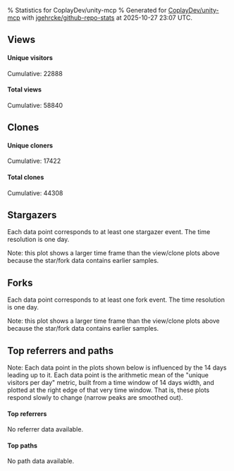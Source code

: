 % Statistics for CoplayDev/unity-mcp
% Generated for [CoplayDev/unity-mcp](https://github.com/CoplayDev/unity-mcp) with [jgehrcke/github-repo-stats](https://github.com/jgehrcke/github-repo-stats) at 2025-10-27 23:07 UTC.


## Views

#### Unique visitors
<div id="chart_views_unique" class="full-width-chart"></div>

Cumulative: 22888

#### Total views
<div id="chart_views_total" class="full-width-chart"></div>

Cumulative: 58840

<div class="pagebreak-for-print"> </div>

## Clones

#### Unique cloners
<div id="chart_clones_unique" class="full-width-chart"></div>

Cumulative: 17422

#### Total clones
<div id="chart_clones_total" class="full-width-chart"></div>

Cumulative: 44308



<div class="pagebreak-for-print"> </div>



## Stargazers

Each data point corresponds to at least one stargazer event.
The time resolution is one day.

<div id="chart_stargazers" class="full-width-chart"></div>


Note: this plot shows a larger time frame than the view/clone plots above because the star/fork data contains earlier samples.



## Forks

Each data point corresponds to at least one fork event.
The time resolution is one day.

<div id="chart_forks" class="full-width-chart"></div>


Note: this plot shows a larger time frame than the view/clone plots above because the star/fork data contains earlier samples.



<div class="pagebreak-for-print"> </div>



## Top referrers and paths


Note: Each data point in the plots shown below is influenced by the 14 days
leading up to it. Each data point is the arithmetic mean of the "unique
visitors per day" metric, built from a time window of 14 days width, and
plotted at the right edge of that very time window. That is, these plots
respond slowly to change (narrow peaks are smoothed out).



#### Top referrers

No referrer data available.



#### Top paths

No path data available.

<script type="text/javascript">
    vegaEmbed('#chart_views_unique', {"$schema": "https://vega.github.io/schema/vega-lite/v4.17.0.json", "config": {"arc": {"fill": "#1b1e23"}, "area": {"fill": "#1b1e23"}, "axisBottom": {"domainColor": "#a9b4c4", "gridColor": "#a9b4c4", "labelColor": "#1b1e23", "labelFont": "relative-mono-11-pitch-pro, Menlo, monospace", "tickColor": "#a9b4c4", "titleColor": "#1b1e23", "titleFont": "relative-mono-11-pitch-pro, Menlo, monospace"}, "axisLeft": {"domainColor": "#a9b4c4", "gridColor": "#a9b4c4", "labelColor": "#1b1e23", "labelFont": "relative-mono-11-pitch-pro, Menlo, monospace", "tickColor": "#a9b4c4", "titleColor": "#1b1e23", "titleFont": "relative-mono-11-pitch-pro, Menlo, monospace"}, "axisX": {"grid": false}, "axisY": {"grid": false, "labelBound": true}, "background": "#FFFFFF", "group": {"fill": "#FFFFFF"}, "header": {"fontWeight": 400, "labelFont": "relative-mono-11-pitch-pro, Menlo, monospace", "titleFont": "relative-mono-11-pitch-pro, Menlo, monospace"}, "legend": {"labelFont": "relative-mono-11-pitch-pro, Menlo, monospace", "symbolSize": 200, "symbolType": "circle", "titleFont": "relative-mono-11-pitch-pro, Menlo, monospace"}, "line": {"color": "#1b1e23", "stroke": "#1b1e23"}, "path": {"stroke": "#1b1e23"}, "point": {"color": "#1b1e23", "cursor": "pointer", "filled": true, "size": 20}, "range": {"category": ["#85a2f7", "#ea9755", "#7eb36a", "#f07071", "#bc85d9", "#e587b6", "#a9b4c4", "#d4c05e", "#64b9c4"]}, "style": {"bar": {"fill": "#1b1e23"}, "text": {"font": "relative-mono-11-pitch-pro, Menlo, monospace", "fontWeight": 400}}, "symbol": {"shape": "circle"}, "title": {"anchor": "start", "font": "relative-mono-11-pitch-pro, Menlo, monospace", "fontWeight": 400}, "trail": {"color": "#1b1e23", "stroke": "#1b1e23"}, "view": {"stroke": null}}, "data": {"name": "data-922e2ef0b8a21134e869db71e27c569a"}, "datasets": {"data-922e2ef0b8a21134e869db71e27c569a": [{"time": "2025-08-31T00:00:00+00:00", "views_total": 111, "views_unique": 51}, {"time": "2025-09-01T00:00:00+00:00", "views_total": 978, "views_unique": 398}, {"time": "2025-09-02T00:00:00+00:00", "views_total": 995, "views_unique": 398}, {"time": "2025-09-03T00:00:00+00:00", "views_total": 1326, "views_unique": 395}, {"time": "2025-09-04T00:00:00+00:00", "views_total": 1059, "views_unique": 377}, {"time": "2025-09-05T00:00:00+00:00", "views_total": 970, "views_unique": 388}, {"time": "2025-09-06T00:00:00+00:00", "views_total": 726, "views_unique": 280}, {"time": "2025-09-07T00:00:00+00:00", "views_total": 748, "views_unique": 268}, {"time": "2025-09-08T00:00:00+00:00", "views_total": 1099, "views_unique": 388}, {"time": "2025-09-09T00:00:00+00:00", "views_total": 1092, "views_unique": 367}, {"time": "2025-09-10T00:00:00+00:00", "views_total": 1028, "views_unique": 377}, {"time": "2025-09-11T00:00:00+00:00", "views_total": 961, "views_unique": 358}, {"time": "2025-09-12T00:00:00+00:00", "views_total": 888, "views_unique": 415}, {"time": "2025-09-13T00:00:00+00:00", "views_total": 679, "views_unique": 267}, {"time": "2025-09-14T00:00:00+00:00", "views_total": 693, "views_unique": 279}, {"time": "2025-09-15T00:00:00+00:00", "views_total": 904, "views_unique": 401}, {"time": "2025-09-16T00:00:00+00:00", "views_total": 1026, "views_unique": 410}, {"time": "2025-09-17T00:00:00+00:00", "views_total": 875, "views_unique": 351}, {"time": "2025-09-18T00:00:00+00:00", "views_total": 845, "views_unique": 386}, {"time": "2025-09-19T00:00:00+00:00", "views_total": 817, "views_unique": 374}, {"time": "2025-09-20T00:00:00+00:00", "views_total": 606, "views_unique": 255}, {"time": "2025-09-21T00:00:00+00:00", "views_total": 620, "views_unique": 238}, {"time": "2025-09-22T00:00:00+00:00", "views_total": 1118, "views_unique": 408}, {"time": "2025-09-23T00:00:00+00:00", "views_total": 1161, "views_unique": 460}, {"time": "2025-09-24T00:00:00+00:00", "views_total": 979, "views_unique": 392}, {"time": "2025-09-25T00:00:00+00:00", "views_total": 1099, "views_unique": 398}, {"time": "2025-09-26T00:00:00+00:00", "views_total": 1168, "views_unique": 400}, {"time": "2025-09-27T00:00:00+00:00", "views_total": 859, "views_unique": 318}, {"time": "2025-09-28T00:00:00+00:00", "views_total": 1090, "views_unique": 391}, {"time": "2025-09-29T00:00:00+00:00", "views_total": 1047, "views_unique": 422}, {"time": "2025-09-30T00:00:00+00:00", "views_total": 1280, "views_unique": 465}, {"time": "2025-10-01T00:00:00+00:00", "views_total": 1121, "views_unique": 392}, {"time": "2025-10-02T00:00:00+00:00", "views_total": 1107, "views_unique": 401}, {"time": "2025-10-03T00:00:00+00:00", "views_total": 1027, "views_unique": 416}, {"time": "2025-10-04T00:00:00+00:00", "views_total": 943, "views_unique": 352}, {"time": "2025-10-05T00:00:00+00:00", "views_total": 699, "views_unique": 319}, {"time": "2025-10-06T00:00:00+00:00", "views_total": 1019, "views_unique": 425}, {"time": "2025-10-07T00:00:00+00:00", "views_total": 913, "views_unique": 406}, {"time": "2025-10-08T00:00:00+00:00", "views_total": 905, "views_unique": 375}, {"time": "2025-10-09T00:00:00+00:00", "views_total": 1100, "views_unique": 481}, {"time": "2025-10-10T00:00:00+00:00", "views_total": 1181, "views_unique": 452}, {"time": "2025-10-11T00:00:00+00:00", "views_total": 950, "views_unique": 318}, {"time": "2025-10-12T00:00:00+00:00", "views_total": 863, "views_unique": 317}, {"time": "2025-10-13T00:00:00+00:00", "views_total": 1223, "views_unique": 486}, {"time": "2025-10-14T00:00:00+00:00", "views_total": 1336, "views_unique": 541}, {"time": "2025-10-15T00:00:00+00:00", "views_total": 1504, "views_unique": 579}, {"time": "2025-10-16T00:00:00+00:00", "views_total": 1255, "views_unique": 517}, {"time": "2025-10-17T00:00:00+00:00", "views_total": 1207, "views_unique": 475}, {"time": "2025-10-18T00:00:00+00:00", "views_total": 800, "views_unique": 358}, {"time": "2025-10-19T00:00:00+00:00", "views_total": 888, "views_unique": 416}, {"time": "2025-10-20T00:00:00+00:00", "views_total": 1309, "views_unique": 510}, {"time": "2025-10-21T00:00:00+00:00", "views_total": 1437, "views_unique": 504}, {"time": "2025-10-22T00:00:00+00:00", "views_total": 1258, "views_unique": 483}, {"time": "2025-10-23T00:00:00+00:00", "views_total": 1294, "views_unique": 503}, {"time": "2025-10-24T00:00:00+00:00", "views_total": 1564, "views_unique": 540}, {"time": "2025-10-25T00:00:00+00:00", "views_total": 1126, "views_unique": 404}, {"time": "2025-10-26T00:00:00+00:00", "views_total": 827, "views_unique": 368}, {"time": "2025-10-27T00:00:00+00:00", "views_total": 1137, "views_unique": 475}]}, "encoding": {"tooltip": [{"field": "views_unique", "format": ".1f", "title": "views (u)", "type": "quantitative"}, {"field": "time", "format": "%B %e, %Y", "title": "date", "type": "temporal"}], "x": {"axis": {"labelAngle": 25}, "field": "time", "scale": {"domain": ["2025-08-31", "2025-10-27"]}, "timeUnit": "yearmonthdate", "title": "date", "type": "temporal"}, "y": {"axis": {"values": [1, 10, 50, 100, 500, 1000, 5000, 10000]}, "field": "views_unique", "scale": {"domain": [0, 636.9000000000001], "type": "symlog", "zero": true}, "title": "unique views per day", "type": "quantitative"}}, "height": 200, "mark": {"point": true, "type": "line"}, "padding": 10, "width": "container"}, {"actions": false, "renderer": "svg"}).catch(console.error);
vegaEmbed('#chart_views_total', {"$schema": "https://vega.github.io/schema/vega-lite/v4.17.0.json", "config": {"arc": {"fill": "#1b1e23"}, "area": {"fill": "#1b1e23"}, "axisBottom": {"domainColor": "#a9b4c4", "gridColor": "#a9b4c4", "labelColor": "#1b1e23", "labelFont": "relative-mono-11-pitch-pro, Menlo, monospace", "tickColor": "#a9b4c4", "titleColor": "#1b1e23", "titleFont": "relative-mono-11-pitch-pro, Menlo, monospace"}, "axisLeft": {"domainColor": "#a9b4c4", "gridColor": "#a9b4c4", "labelColor": "#1b1e23", "labelFont": "relative-mono-11-pitch-pro, Menlo, monospace", "tickColor": "#a9b4c4", "titleColor": "#1b1e23", "titleFont": "relative-mono-11-pitch-pro, Menlo, monospace"}, "axisX": {"grid": false}, "axisY": {"grid": false, "labelBound": true}, "background": "#FFFFFF", "group": {"fill": "#FFFFFF"}, "header": {"fontWeight": 400, "labelFont": "relative-mono-11-pitch-pro, Menlo, monospace", "titleFont": "relative-mono-11-pitch-pro, Menlo, monospace"}, "legend": {"labelFont": "relative-mono-11-pitch-pro, Menlo, monospace", "symbolSize": 200, "symbolType": "circle", "titleFont": "relative-mono-11-pitch-pro, Menlo, monospace"}, "line": {"color": "#1b1e23", "stroke": "#1b1e23"}, "path": {"stroke": "#1b1e23"}, "point": {"color": "#1b1e23", "cursor": "pointer", "filled": true, "size": 20}, "range": {"category": ["#85a2f7", "#ea9755", "#7eb36a", "#f07071", "#bc85d9", "#e587b6", "#a9b4c4", "#d4c05e", "#64b9c4"]}, "style": {"bar": {"fill": "#1b1e23"}, "text": {"font": "relative-mono-11-pitch-pro, Menlo, monospace", "fontWeight": 400}}, "symbol": {"shape": "circle"}, "title": {"anchor": "start", "font": "relative-mono-11-pitch-pro, Menlo, monospace", "fontWeight": 400}, "trail": {"color": "#1b1e23", "stroke": "#1b1e23"}, "view": {"stroke": null}}, "data": {"name": "data-922e2ef0b8a21134e869db71e27c569a"}, "datasets": {"data-922e2ef0b8a21134e869db71e27c569a": [{"time": "2025-08-31T00:00:00+00:00", "views_total": 111, "views_unique": 51}, {"time": "2025-09-01T00:00:00+00:00", "views_total": 978, "views_unique": 398}, {"time": "2025-09-02T00:00:00+00:00", "views_total": 995, "views_unique": 398}, {"time": "2025-09-03T00:00:00+00:00", "views_total": 1326, "views_unique": 395}, {"time": "2025-09-04T00:00:00+00:00", "views_total": 1059, "views_unique": 377}, {"time": "2025-09-05T00:00:00+00:00", "views_total": 970, "views_unique": 388}, {"time": "2025-09-06T00:00:00+00:00", "views_total": 726, "views_unique": 280}, {"time": "2025-09-07T00:00:00+00:00", "views_total": 748, "views_unique": 268}, {"time": "2025-09-08T00:00:00+00:00", "views_total": 1099, "views_unique": 388}, {"time": "2025-09-09T00:00:00+00:00", "views_total": 1092, "views_unique": 367}, {"time": "2025-09-10T00:00:00+00:00", "views_total": 1028, "views_unique": 377}, {"time": "2025-09-11T00:00:00+00:00", "views_total": 961, "views_unique": 358}, {"time": "2025-09-12T00:00:00+00:00", "views_total": 888, "views_unique": 415}, {"time": "2025-09-13T00:00:00+00:00", "views_total": 679, "views_unique": 267}, {"time": "2025-09-14T00:00:00+00:00", "views_total": 693, "views_unique": 279}, {"time": "2025-09-15T00:00:00+00:00", "views_total": 904, "views_unique": 401}, {"time": "2025-09-16T00:00:00+00:00", "views_total": 1026, "views_unique": 410}, {"time": "2025-09-17T00:00:00+00:00", "views_total": 875, "views_unique": 351}, {"time": "2025-09-18T00:00:00+00:00", "views_total": 845, "views_unique": 386}, {"time": "2025-09-19T00:00:00+00:00", "views_total": 817, "views_unique": 374}, {"time": "2025-09-20T00:00:00+00:00", "views_total": 606, "views_unique": 255}, {"time": "2025-09-21T00:00:00+00:00", "views_total": 620, "views_unique": 238}, {"time": "2025-09-22T00:00:00+00:00", "views_total": 1118, "views_unique": 408}, {"time": "2025-09-23T00:00:00+00:00", "views_total": 1161, "views_unique": 460}, {"time": "2025-09-24T00:00:00+00:00", "views_total": 979, "views_unique": 392}, {"time": "2025-09-25T00:00:00+00:00", "views_total": 1099, "views_unique": 398}, {"time": "2025-09-26T00:00:00+00:00", "views_total": 1168, "views_unique": 400}, {"time": "2025-09-27T00:00:00+00:00", "views_total": 859, "views_unique": 318}, {"time": "2025-09-28T00:00:00+00:00", "views_total": 1090, "views_unique": 391}, {"time": "2025-09-29T00:00:00+00:00", "views_total": 1047, "views_unique": 422}, {"time": "2025-09-30T00:00:00+00:00", "views_total": 1280, "views_unique": 465}, {"time": "2025-10-01T00:00:00+00:00", "views_total": 1121, "views_unique": 392}, {"time": "2025-10-02T00:00:00+00:00", "views_total": 1107, "views_unique": 401}, {"time": "2025-10-03T00:00:00+00:00", "views_total": 1027, "views_unique": 416}, {"time": "2025-10-04T00:00:00+00:00", "views_total": 943, "views_unique": 352}, {"time": "2025-10-05T00:00:00+00:00", "views_total": 699, "views_unique": 319}, {"time": "2025-10-06T00:00:00+00:00", "views_total": 1019, "views_unique": 425}, {"time": "2025-10-07T00:00:00+00:00", "views_total": 913, "views_unique": 406}, {"time": "2025-10-08T00:00:00+00:00", "views_total": 905, "views_unique": 375}, {"time": "2025-10-09T00:00:00+00:00", "views_total": 1100, "views_unique": 481}, {"time": "2025-10-10T00:00:00+00:00", "views_total": 1181, "views_unique": 452}, {"time": "2025-10-11T00:00:00+00:00", "views_total": 950, "views_unique": 318}, {"time": "2025-10-12T00:00:00+00:00", "views_total": 863, "views_unique": 317}, {"time": "2025-10-13T00:00:00+00:00", "views_total": 1223, "views_unique": 486}, {"time": "2025-10-14T00:00:00+00:00", "views_total": 1336, "views_unique": 541}, {"time": "2025-10-15T00:00:00+00:00", "views_total": 1504, "views_unique": 579}, {"time": "2025-10-16T00:00:00+00:00", "views_total": 1255, "views_unique": 517}, {"time": "2025-10-17T00:00:00+00:00", "views_total": 1207, "views_unique": 475}, {"time": "2025-10-18T00:00:00+00:00", "views_total": 800, "views_unique": 358}, {"time": "2025-10-19T00:00:00+00:00", "views_total": 888, "views_unique": 416}, {"time": "2025-10-20T00:00:00+00:00", "views_total": 1309, "views_unique": 510}, {"time": "2025-10-21T00:00:00+00:00", "views_total": 1437, "views_unique": 504}, {"time": "2025-10-22T00:00:00+00:00", "views_total": 1258, "views_unique": 483}, {"time": "2025-10-23T00:00:00+00:00", "views_total": 1294, "views_unique": 503}, {"time": "2025-10-24T00:00:00+00:00", "views_total": 1564, "views_unique": 540}, {"time": "2025-10-25T00:00:00+00:00", "views_total": 1126, "views_unique": 404}, {"time": "2025-10-26T00:00:00+00:00", "views_total": 827, "views_unique": 368}, {"time": "2025-10-27T00:00:00+00:00", "views_total": 1137, "views_unique": 475}]}, "encoding": {"tooltip": [{"field": "views_total", "format": ".1f", "title": "views (t)", "type": "quantitative"}, {"field": "time", "format": "%B %e, %Y", "title": "date", "type": "temporal"}], "x": {"axis": {"labelAngle": 25}, "field": "time", "scale": {"domain": ["2025-08-31", "2025-10-27"]}, "timeUnit": "yearmonthdate", "title": "date", "type": "temporal"}, "y": {"axis": {"values": [1, 10, 50, 100, 500, 1000, 5000, 10000]}, "field": "views_total", "scale": {"domain": [0, 1720.4], "type": "symlog", "zero": true}, "title": "total views per day", "type": "quantitative"}}, "height": 200, "mark": {"point": true, "type": "line"}, "padding": 10, "width": "container"}, {"actions": false, "renderer": "svg"}).catch(console.error);
vegaEmbed('#chart_clones_unique', {"$schema": "https://vega.github.io/schema/vega-lite/v4.17.0.json", "config": {"arc": {"fill": "#1b1e23"}, "area": {"fill": "#1b1e23"}, "axisBottom": {"domainColor": "#a9b4c4", "gridColor": "#a9b4c4", "labelColor": "#1b1e23", "labelFont": "relative-mono-11-pitch-pro, Menlo, monospace", "tickColor": "#a9b4c4", "titleColor": "#1b1e23", "titleFont": "relative-mono-11-pitch-pro, Menlo, monospace"}, "axisLeft": {"domainColor": "#a9b4c4", "gridColor": "#a9b4c4", "labelColor": "#1b1e23", "labelFont": "relative-mono-11-pitch-pro, Menlo, monospace", "tickColor": "#a9b4c4", "titleColor": "#1b1e23", "titleFont": "relative-mono-11-pitch-pro, Menlo, monospace"}, "axisX": {"grid": false}, "axisY": {"grid": false, "labelBound": true}, "background": "#FFFFFF", "group": {"fill": "#FFFFFF"}, "header": {"fontWeight": 400, "labelFont": "relative-mono-11-pitch-pro, Menlo, monospace", "titleFont": "relative-mono-11-pitch-pro, Menlo, monospace"}, "legend": {"labelFont": "relative-mono-11-pitch-pro, Menlo, monospace", "symbolSize": 200, "symbolType": "circle", "titleFont": "relative-mono-11-pitch-pro, Menlo, monospace"}, "line": {"color": "#1b1e23", "stroke": "#1b1e23"}, "path": {"stroke": "#1b1e23"}, "point": {"color": "#1b1e23", "cursor": "pointer", "filled": true, "size": 20}, "range": {"category": ["#85a2f7", "#ea9755", "#7eb36a", "#f07071", "#bc85d9", "#e587b6", "#a9b4c4", "#d4c05e", "#64b9c4"]}, "style": {"bar": {"fill": "#1b1e23"}, "text": {"font": "relative-mono-11-pitch-pro, Menlo, monospace", "fontWeight": 400}}, "symbol": {"shape": "circle"}, "title": {"anchor": "start", "font": "relative-mono-11-pitch-pro, Menlo, monospace", "fontWeight": 400}, "trail": {"color": "#1b1e23", "stroke": "#1b1e23"}, "view": {"stroke": null}}, "data": {"name": "data-adb1e99acf03e803eebff41bba51bbd4"}, "datasets": {"data-adb1e99acf03e803eebff41bba51bbd4": [{"clones_total": 80, "clones_unique": 38, "time": "2025-08-31T00:00:00+00:00"}, {"clones_total": 706, "clones_unique": 287, "time": "2025-09-01T00:00:00+00:00"}, {"clones_total": 861, "clones_unique": 317, "time": "2025-09-02T00:00:00+00:00"}, {"clones_total": 794, "clones_unique": 320, "time": "2025-09-03T00:00:00+00:00"}, {"clones_total": 759, "clones_unique": 290, "time": "2025-09-04T00:00:00+00:00"}, {"clones_total": 770, "clones_unique": 304, "time": "2025-09-05T00:00:00+00:00"}, {"clones_total": 396, "clones_unique": 198, "time": "2025-09-06T00:00:00+00:00"}, {"clones_total": 425, "clones_unique": 203, "time": "2025-09-07T00:00:00+00:00"}, {"clones_total": 765, "clones_unique": 306, "time": "2025-09-08T00:00:00+00:00"}, {"clones_total": 906, "clones_unique": 292, "time": "2025-09-09T00:00:00+00:00"}, {"clones_total": 810, "clones_unique": 303, "time": "2025-09-10T00:00:00+00:00"}, {"clones_total": 669, "clones_unique": 323, "time": "2025-09-11T00:00:00+00:00"}, {"clones_total": 735, "clones_unique": 323, "time": "2025-09-12T00:00:00+00:00"}, {"clones_total": 363, "clones_unique": 162, "time": "2025-09-13T00:00:00+00:00"}, {"clones_total": 451, "clones_unique": 238, "time": "2025-09-14T00:00:00+00:00"}, {"clones_total": 576, "clones_unique": 287, "time": "2025-09-15T00:00:00+00:00"}, {"clones_total": 700, "clones_unique": 306, "time": "2025-09-16T00:00:00+00:00"}, {"clones_total": 708, "clones_unique": 284, "time": "2025-09-17T00:00:00+00:00"}, {"clones_total": 626, "clones_unique": 271, "time": "2025-09-18T00:00:00+00:00"}, {"clones_total": 601, "clones_unique": 250, "time": "2025-09-19T00:00:00+00:00"}, {"clones_total": 379, "clones_unique": 182, "time": "2025-09-20T00:00:00+00:00"}, {"clones_total": 518, "clones_unique": 189, "time": "2025-09-21T00:00:00+00:00"}, {"clones_total": 706, "clones_unique": 325, "time": "2025-09-22T00:00:00+00:00"}, {"clones_total": 812, "clones_unique": 336, "time": "2025-09-23T00:00:00+00:00"}, {"clones_total": 719, "clones_unique": 316, "time": "2025-09-24T00:00:00+00:00"}, {"clones_total": 718, "clones_unique": 260, "time": "2025-09-25T00:00:00+00:00"}, {"clones_total": 844, "clones_unique": 284, "time": "2025-09-26T00:00:00+00:00"}, {"clones_total": 738, "clones_unique": 247, "time": "2025-09-27T00:00:00+00:00"}, {"clones_total": 502, "clones_unique": 250, "time": "2025-09-28T00:00:00+00:00"}, {"clones_total": 697, "clones_unique": 306, "time": "2025-09-29T00:00:00+00:00"}, {"clones_total": 910, "clones_unique": 367, "time": "2025-09-30T00:00:00+00:00"}, {"clones_total": 669, "clones_unique": 305, "time": "2025-10-01T00:00:00+00:00"}, {"clones_total": 733, "clones_unique": 278, "time": "2025-10-02T00:00:00+00:00"}, {"clones_total": 968, "clones_unique": 290, "time": "2025-10-03T00:00:00+00:00"}, {"clones_total": 628, "clones_unique": 264, "time": "2025-10-04T00:00:00+00:00"}, {"clones_total": 470, "clones_unique": 245, "time": "2025-10-05T00:00:00+00:00"}, {"clones_total": 847, "clones_unique": 337, "time": "2025-10-06T00:00:00+00:00"}, {"clones_total": 830, "clones_unique": 329, "time": "2025-10-07T00:00:00+00:00"}, {"clones_total": 871, "clones_unique": 340, "time": "2025-10-08T00:00:00+00:00"}, {"clones_total": 876, "clones_unique": 331, "time": "2025-10-09T00:00:00+00:00"}, {"clones_total": 936, "clones_unique": 327, "time": "2025-10-10T00:00:00+00:00"}, {"clones_total": 746, "clones_unique": 274, "time": "2025-10-11T00:00:00+00:00"}, {"clones_total": 615, "clones_unique": 281, "time": "2025-10-12T00:00:00+00:00"}, {"clones_total": 1019, "clones_unique": 401, "time": "2025-10-13T00:00:00+00:00"}, {"clones_total": 897, "clones_unique": 403, "time": "2025-10-14T00:00:00+00:00"}, {"clones_total": 919, "clones_unique": 376, "time": "2025-10-15T00:00:00+00:00"}, {"clones_total": 937, "clones_unique": 403, "time": "2025-10-16T00:00:00+00:00"}, {"clones_total": 996, "clones_unique": 388, "time": "2025-10-17T00:00:00+00:00"}, {"clones_total": 759, "clones_unique": 258, "time": "2025-10-18T00:00:00+00:00"}, {"clones_total": 675, "clones_unique": 308, "time": "2025-10-19T00:00:00+00:00"}, {"clones_total": 824, "clones_unique": 377, "time": "2025-10-20T00:00:00+00:00"}, {"clones_total": 1116, "clones_unique": 409, "time": "2025-10-21T00:00:00+00:00"}, {"clones_total": 883, "clones_unique": 385, "time": "2025-10-22T00:00:00+00:00"}, {"clones_total": 1794, "clones_unique": 383, "time": "2025-10-23T00:00:00+00:00"}, {"clones_total": 1699, "clones_unique": 406, "time": "2025-10-24T00:00:00+00:00"}, {"clones_total": 789, "clones_unique": 288, "time": "2025-10-25T00:00:00+00:00"}, {"clones_total": 558, "clones_unique": 292, "time": "2025-10-26T00:00:00+00:00"}, {"clones_total": 1010, "clones_unique": 380, "time": "2025-10-27T00:00:00+00:00"}]}, "encoding": {"tooltip": [{"field": "clones_unique", "format": ".1f", "title": "clones (u)", "type": "quantitative"}, {"field": "time", "format": "%B %e, %Y", "title": "date", "type": "temporal"}], "x": {"axis": {"labelAngle": 25}, "field": "time", "scale": {"domain": ["2025-08-31", "2025-10-27"]}, "timeUnit": "yearmonthdate", "title": "date", "type": "temporal"}, "y": {"axis": {"values": [1, 10, 50, 100, 500, 1000, 5000, 10000]}, "field": "clones_unique", "scale": {"domain": [0, 449.90000000000003], "type": "symlog", "zero": true}, "title": "unique clones per day", "type": "quantitative"}}, "height": 200, "mark": {"point": true, "type": "line"}, "padding": 10, "width": "container"}, {"actions": false, "renderer": "svg"}).catch(console.error);
vegaEmbed('#chart_clones_total', {"$schema": "https://vega.github.io/schema/vega-lite/v4.17.0.json", "config": {"arc": {"fill": "#1b1e23"}, "area": {"fill": "#1b1e23"}, "axisBottom": {"domainColor": "#a9b4c4", "gridColor": "#a9b4c4", "labelColor": "#1b1e23", "labelFont": "relative-mono-11-pitch-pro, Menlo, monospace", "tickColor": "#a9b4c4", "titleColor": "#1b1e23", "titleFont": "relative-mono-11-pitch-pro, Menlo, monospace"}, "axisLeft": {"domainColor": "#a9b4c4", "gridColor": "#a9b4c4", "labelColor": "#1b1e23", "labelFont": "relative-mono-11-pitch-pro, Menlo, monospace", "tickColor": "#a9b4c4", "titleColor": "#1b1e23", "titleFont": "relative-mono-11-pitch-pro, Menlo, monospace"}, "axisX": {"grid": false}, "axisY": {"grid": false, "labelBound": true}, "background": "#FFFFFF", "group": {"fill": "#FFFFFF"}, "header": {"fontWeight": 400, "labelFont": "relative-mono-11-pitch-pro, Menlo, monospace", "titleFont": "relative-mono-11-pitch-pro, Menlo, monospace"}, "legend": {"labelFont": "relative-mono-11-pitch-pro, Menlo, monospace", "symbolSize": 200, "symbolType": "circle", "titleFont": "relative-mono-11-pitch-pro, Menlo, monospace"}, "line": {"color": "#1b1e23", "stroke": "#1b1e23"}, "path": {"stroke": "#1b1e23"}, "point": {"color": "#1b1e23", "cursor": "pointer", "filled": true, "size": 20}, "range": {"category": ["#85a2f7", "#ea9755", "#7eb36a", "#f07071", "#bc85d9", "#e587b6", "#a9b4c4", "#d4c05e", "#64b9c4"]}, "style": {"bar": {"fill": "#1b1e23"}, "text": {"font": "relative-mono-11-pitch-pro, Menlo, monospace", "fontWeight": 400}}, "symbol": {"shape": "circle"}, "title": {"anchor": "start", "font": "relative-mono-11-pitch-pro, Menlo, monospace", "fontWeight": 400}, "trail": {"color": "#1b1e23", "stroke": "#1b1e23"}, "view": {"stroke": null}}, "data": {"name": "data-adb1e99acf03e803eebff41bba51bbd4"}, "datasets": {"data-adb1e99acf03e803eebff41bba51bbd4": [{"clones_total": 80, "clones_unique": 38, "time": "2025-08-31T00:00:00+00:00"}, {"clones_total": 706, "clones_unique": 287, "time": "2025-09-01T00:00:00+00:00"}, {"clones_total": 861, "clones_unique": 317, "time": "2025-09-02T00:00:00+00:00"}, {"clones_total": 794, "clones_unique": 320, "time": "2025-09-03T00:00:00+00:00"}, {"clones_total": 759, "clones_unique": 290, "time": "2025-09-04T00:00:00+00:00"}, {"clones_total": 770, "clones_unique": 304, "time": "2025-09-05T00:00:00+00:00"}, {"clones_total": 396, "clones_unique": 198, "time": "2025-09-06T00:00:00+00:00"}, {"clones_total": 425, "clones_unique": 203, "time": "2025-09-07T00:00:00+00:00"}, {"clones_total": 765, "clones_unique": 306, "time": "2025-09-08T00:00:00+00:00"}, {"clones_total": 906, "clones_unique": 292, "time": "2025-09-09T00:00:00+00:00"}, {"clones_total": 810, "clones_unique": 303, "time": "2025-09-10T00:00:00+00:00"}, {"clones_total": 669, "clones_unique": 323, "time": "2025-09-11T00:00:00+00:00"}, {"clones_total": 735, "clones_unique": 323, "time": "2025-09-12T00:00:00+00:00"}, {"clones_total": 363, "clones_unique": 162, "time": "2025-09-13T00:00:00+00:00"}, {"clones_total": 451, "clones_unique": 238, "time": "2025-09-14T00:00:00+00:00"}, {"clones_total": 576, "clones_unique": 287, "time": "2025-09-15T00:00:00+00:00"}, {"clones_total": 700, "clones_unique": 306, "time": "2025-09-16T00:00:00+00:00"}, {"clones_total": 708, "clones_unique": 284, "time": "2025-09-17T00:00:00+00:00"}, {"clones_total": 626, "clones_unique": 271, "time": "2025-09-18T00:00:00+00:00"}, {"clones_total": 601, "clones_unique": 250, "time": "2025-09-19T00:00:00+00:00"}, {"clones_total": 379, "clones_unique": 182, "time": "2025-09-20T00:00:00+00:00"}, {"clones_total": 518, "clones_unique": 189, "time": "2025-09-21T00:00:00+00:00"}, {"clones_total": 706, "clones_unique": 325, "time": "2025-09-22T00:00:00+00:00"}, {"clones_total": 812, "clones_unique": 336, "time": "2025-09-23T00:00:00+00:00"}, {"clones_total": 719, "clones_unique": 316, "time": "2025-09-24T00:00:00+00:00"}, {"clones_total": 718, "clones_unique": 260, "time": "2025-09-25T00:00:00+00:00"}, {"clones_total": 844, "clones_unique": 284, "time": "2025-09-26T00:00:00+00:00"}, {"clones_total": 738, "clones_unique": 247, "time": "2025-09-27T00:00:00+00:00"}, {"clones_total": 502, "clones_unique": 250, "time": "2025-09-28T00:00:00+00:00"}, {"clones_total": 697, "clones_unique": 306, "time": "2025-09-29T00:00:00+00:00"}, {"clones_total": 910, "clones_unique": 367, "time": "2025-09-30T00:00:00+00:00"}, {"clones_total": 669, "clones_unique": 305, "time": "2025-10-01T00:00:00+00:00"}, {"clones_total": 733, "clones_unique": 278, "time": "2025-10-02T00:00:00+00:00"}, {"clones_total": 968, "clones_unique": 290, "time": "2025-10-03T00:00:00+00:00"}, {"clones_total": 628, "clones_unique": 264, "time": "2025-10-04T00:00:00+00:00"}, {"clones_total": 470, "clones_unique": 245, "time": "2025-10-05T00:00:00+00:00"}, {"clones_total": 847, "clones_unique": 337, "time": "2025-10-06T00:00:00+00:00"}, {"clones_total": 830, "clones_unique": 329, "time": "2025-10-07T00:00:00+00:00"}, {"clones_total": 871, "clones_unique": 340, "time": "2025-10-08T00:00:00+00:00"}, {"clones_total": 876, "clones_unique": 331, "time": "2025-10-09T00:00:00+00:00"}, {"clones_total": 936, "clones_unique": 327, "time": "2025-10-10T00:00:00+00:00"}, {"clones_total": 746, "clones_unique": 274, "time": "2025-10-11T00:00:00+00:00"}, {"clones_total": 615, "clones_unique": 281, "time": "2025-10-12T00:00:00+00:00"}, {"clones_total": 1019, "clones_unique": 401, "time": "2025-10-13T00:00:00+00:00"}, {"clones_total": 897, "clones_unique": 403, "time": "2025-10-14T00:00:00+00:00"}, {"clones_total": 919, "clones_unique": 376, "time": "2025-10-15T00:00:00+00:00"}, {"clones_total": 937, "clones_unique": 403, "time": "2025-10-16T00:00:00+00:00"}, {"clones_total": 996, "clones_unique": 388, "time": "2025-10-17T00:00:00+00:00"}, {"clones_total": 759, "clones_unique": 258, "time": "2025-10-18T00:00:00+00:00"}, {"clones_total": 675, "clones_unique": 308, "time": "2025-10-19T00:00:00+00:00"}, {"clones_total": 824, "clones_unique": 377, "time": "2025-10-20T00:00:00+00:00"}, {"clones_total": 1116, "clones_unique": 409, "time": "2025-10-21T00:00:00+00:00"}, {"clones_total": 883, "clones_unique": 385, "time": "2025-10-22T00:00:00+00:00"}, {"clones_total": 1794, "clones_unique": 383, "time": "2025-10-23T00:00:00+00:00"}, {"clones_total": 1699, "clones_unique": 406, "time": "2025-10-24T00:00:00+00:00"}, {"clones_total": 789, "clones_unique": 288, "time": "2025-10-25T00:00:00+00:00"}, {"clones_total": 558, "clones_unique": 292, "time": "2025-10-26T00:00:00+00:00"}, {"clones_total": 1010, "clones_unique": 380, "time": "2025-10-27T00:00:00+00:00"}]}, "encoding": {"tooltip": [{"field": "clones_total", "format": ".1f", "title": "clones (t)", "type": "quantitative"}, {"field": "time", "format": "%B %e, %Y", "title": "date", "type": "temporal"}], "x": {"axis": {"labelAngle": 25}, "field": "time", "scale": {"domain": ["2025-08-31", "2025-10-27"]}, "timeUnit": "yearmonthdate", "title": "date", "type": "temporal"}, "y": {"axis": {"values": [1, 10, 50, 100, 500, 1000, 5000, 10000]}, "field": "clones_total", "scale": {"domain": [0, 1973.4], "type": "symlog", "zero": true}, "title": "total clones per day", "type": "quantitative"}}, "height": 200, "mark": {"point": true, "type": "line"}, "padding": 10, "width": "container"}, {"actions": false, "renderer": "svg"}).catch(console.error);
vegaEmbed('#chart_stargazers', {"$schema": "https://vega.github.io/schema/vega-lite/v4.17.0.json", "config": {"arc": {"fill": "#1b1e23"}, "area": {"fill": "#1b1e23"}, "axisBottom": {"domainColor": "#a9b4c4", "gridColor": "#a9b4c4", "labelColor": "#1b1e23", "labelFont": "relative-mono-11-pitch-pro, Menlo, monospace", "tickColor": "#a9b4c4", "titleColor": "#1b1e23", "titleFont": "relative-mono-11-pitch-pro, Menlo, monospace"}, "axisLeft": {"domainColor": "#a9b4c4", "gridColor": "#a9b4c4", "labelColor": "#1b1e23", "labelFont": "relative-mono-11-pitch-pro, Menlo, monospace", "tickColor": "#a9b4c4", "titleColor": "#1b1e23", "titleFont": "relative-mono-11-pitch-pro, Menlo, monospace"}, "axisX": {"grid": false}, "axisY": {"grid": false}, "background": "#FFFFFF", "group": {"fill": "#FFFFFF"}, "header": {"fontWeight": 400, "labelFont": "relative-mono-11-pitch-pro, Menlo, monospace", "titleFont": "relative-mono-11-pitch-pro, Menlo, monospace"}, "legend": {"labelFont": "relative-mono-11-pitch-pro, Menlo, monospace", "symbolSize": 200, "symbolType": "circle", "titleFont": "relative-mono-11-pitch-pro, Menlo, monospace"}, "line": {"color": "#1b1e23", "stroke": "#1b1e23"}, "path": {"stroke": "#1b1e23"}, "point": {"color": "#1b1e23", "cursor": "pointer", "filled": true, "size": 50}, "range": {"category": ["#85a2f7", "#ea9755", "#7eb36a", "#f07071", "#bc85d9", "#e587b6", "#a9b4c4", "#d4c05e", "#64b9c4"]}, "style": {"bar": {"fill": "#1b1e23"}, "text": {"font": "relative-mono-11-pitch-pro, Menlo, monospace", "fontWeight": 400}}, "symbol": {"shape": "circle"}, "title": {"anchor": "start", "font": "relative-mono-11-pitch-pro, Menlo, monospace", "fontWeight": 400}, "trail": {"color": "#1b1e23", "stroke": "#1b1e23"}, "view": {"stroke": null}}, "data": {"name": "data-409a60c5b8231ce2b3459db6cb1320e5"}, "datasets": {"data-409a60c5b8231ce2b3459db6cb1320e5": [{"stars_cumulative": 480, "time": "2025-03-18T00:00:00+00:00"}, {"stars_cumulative": 736, "time": "2025-03-20T05:00:00+00:00"}, {"stars_cumulative": 858, "time": "2025-03-22T10:00:00+00:00"}, {"stars_cumulative": 985, "time": "2025-03-24T15:00:00+00:00"}, {"stars_cumulative": 1063, "time": "2025-03-26T20:00:00+00:00"}, {"stars_cumulative": 1121, "time": "2025-03-29T01:00:00+00:00"}, {"stars_cumulative": 1186, "time": "2025-03-31T06:00:00+00:00"}, {"stars_cumulative": 1259, "time": "2025-04-02T11:00:00+00:00"}, {"stars_cumulative": 1312, "time": "2025-04-04T16:00:00+00:00"}, {"stars_cumulative": 1378, "time": "2025-04-06T21:00:00+00:00"}, {"stars_cumulative": 1442, "time": "2025-04-09T02:00:00+00:00"}, {"stars_cumulative": 1495, "time": "2025-04-11T07:00:00+00:00"}, {"stars_cumulative": 1541, "time": "2025-04-13T12:00:00+00:00"}, {"stars_cumulative": 1588, "time": "2025-04-15T17:00:00+00:00"}, {"stars_cumulative": 1637, "time": "2025-04-17T22:00:00+00:00"}, {"stars_cumulative": 1683, "time": "2025-04-20T03:00:00+00:00"}, {"stars_cumulative": 1729, "time": "2025-04-22T08:00:00+00:00"}, {"stars_cumulative": 1770, "time": "2025-04-24T13:00:00+00:00"}, {"stars_cumulative": 1795, "time": "2025-04-26T18:00:00+00:00"}, {"stars_cumulative": 1819, "time": "2025-04-28T23:00:00+00:00"}, {"stars_cumulative": 1832, "time": "2025-05-01T04:00:00+00:00"}, {"stars_cumulative": 1850, "time": "2025-05-03T09:00:00+00:00"}, {"stars_cumulative": 1884, "time": "2025-05-05T14:00:00+00:00"}, {"stars_cumulative": 1902, "time": "2025-05-07T19:00:00+00:00"}, {"stars_cumulative": 1915, "time": "2025-05-10T00:00:00+00:00"}, {"stars_cumulative": 1936, "time": "2025-05-12T05:00:00+00:00"}, {"stars_cumulative": 1954, "time": "2025-05-14T10:00:00+00:00"}, {"stars_cumulative": 1966, "time": "2025-05-16T15:00:00+00:00"}, {"stars_cumulative": 1983, "time": "2025-05-18T20:00:00+00:00"}, {"stars_cumulative": 1995, "time": "2025-05-21T01:00:00+00:00"}, {"stars_cumulative": 2016, "time": "2025-05-23T06:00:00+00:00"}, {"stars_cumulative": 2034, "time": "2025-05-25T11:00:00+00:00"}, {"stars_cumulative": 2051, "time": "2025-05-27T16:00:00+00:00"}, {"stars_cumulative": 2068, "time": "2025-05-29T21:00:00+00:00"}, {"stars_cumulative": 2094, "time": "2025-06-01T02:00:00+00:00"}, {"stars_cumulative": 2112, "time": "2025-06-03T07:00:00+00:00"}, {"stars_cumulative": 2129, "time": "2025-06-05T12:00:00+00:00"}, {"stars_cumulative": 2150, "time": "2025-06-07T17:00:00+00:00"}, {"stars_cumulative": 2170, "time": "2025-06-09T22:00:00+00:00"}, {"stars_cumulative": 2186, "time": "2025-06-12T03:00:00+00:00"}, {"stars_cumulative": 2203, "time": "2025-06-14T08:00:00+00:00"}, {"stars_cumulative": 2227, "time": "2025-06-16T13:00:00+00:00"}, {"stars_cumulative": 2248, "time": "2025-06-18T18:00:00+00:00"}, {"stars_cumulative": 2265, "time": "2025-06-20T23:00:00+00:00"}, {"stars_cumulative": 2279, "time": "2025-06-23T04:00:00+00:00"}, {"stars_cumulative": 2296, "time": "2025-06-25T09:00:00+00:00"}, {"stars_cumulative": 2314, "time": "2025-06-27T14:00:00+00:00"}, {"stars_cumulative": 2327, "time": "2025-06-29T19:00:00+00:00"}, {"stars_cumulative": 2345, "time": "2025-07-02T00:00:00+00:00"}, {"stars_cumulative": 2366, "time": "2025-07-04T05:00:00+00:00"}, {"stars_cumulative": 2383, "time": "2025-07-06T10:00:00+00:00"}, {"stars_cumulative": 2411, "time": "2025-07-08T15:00:00+00:00"}, {"stars_cumulative": 2427, "time": "2025-07-10T20:00:00+00:00"}, {"stars_cumulative": 2454, "time": "2025-07-13T01:00:00+00:00"}, {"stars_cumulative": 2480, "time": "2025-07-15T06:00:00+00:00"}, {"stars_cumulative": 2505, "time": "2025-07-17T11:00:00+00:00"}, {"stars_cumulative": 2527, "time": "2025-07-19T16:00:00+00:00"}, {"stars_cumulative": 2541, "time": "2025-07-21T21:00:00+00:00"}, {"stars_cumulative": 2562, "time": "2025-07-24T02:00:00+00:00"}, {"stars_cumulative": 2585, "time": "2025-07-26T07:00:00+00:00"}, {"stars_cumulative": 2619, "time": "2025-07-28T12:00:00+00:00"}, {"stars_cumulative": 2641, "time": "2025-07-30T17:00:00+00:00"}, {"stars_cumulative": 2665, "time": "2025-08-01T22:00:00+00:00"}, {"stars_cumulative": 2692, "time": "2025-08-04T03:00:00+00:00"}, {"stars_cumulative": 2712, "time": "2025-08-06T08:00:00+00:00"}, {"stars_cumulative": 2733, "time": "2025-08-08T13:00:00+00:00"}, {"stars_cumulative": 2760, "time": "2025-08-10T18:00:00+00:00"}, {"stars_cumulative": 2800, "time": "2025-08-12T23:00:00+00:00"}, {"stars_cumulative": 2840, "time": "2025-08-15T04:00:00+00:00"}, {"stars_cumulative": 2878, "time": "2025-08-17T09:00:00+00:00"}, {"stars_cumulative": 2915, "time": "2025-08-19T14:00:00+00:00"}, {"stars_cumulative": 2929, "time": "2025-08-21T19:00:00+00:00"}, {"stars_cumulative": 2949, "time": "2025-08-24T00:00:00+00:00"}, {"stars_cumulative": 2979, "time": "2025-08-26T05:00:00+00:00"}, {"stars_cumulative": 2999, "time": "2025-08-28T10:00:00+00:00"}, {"stars_cumulative": 3017, "time": "2025-08-30T15:00:00+00:00"}, {"stars_cumulative": 3043, "time": "2025-09-01T20:00:00+00:00"}, {"stars_cumulative": 3063, "time": "2025-09-04T01:00:00+00:00"}, {"stars_cumulative": 3084, "time": "2025-09-06T06:00:00+00:00"}, {"stars_cumulative": 3108, "time": "2025-09-08T11:00:00+00:00"}, {"stars_cumulative": 3123, "time": "2025-09-10T16:00:00+00:00"}, {"stars_cumulative": 3137, "time": "2025-09-12T21:00:00+00:00"}, {"stars_cumulative": 3158, "time": "2025-09-15T02:00:00+00:00"}, {"stars_cumulative": 3184, "time": "2025-09-17T07:00:00+00:00"}, {"stars_cumulative": 3195, "time": "2025-09-19T12:00:00+00:00"}, {"stars_cumulative": 3225, "time": "2025-09-21T17:00:00+00:00"}, {"stars_cumulative": 3258, "time": "2025-09-23T22:00:00+00:00"}, {"stars_cumulative": 3278, "time": "2025-09-26T03:00:00+00:00"}, {"stars_cumulative": 3308, "time": "2025-09-28T08:00:00+00:00"}, {"stars_cumulative": 3339, "time": "2025-09-30T13:00:00+00:00"}, {"stars_cumulative": 3355, "time": "2025-10-02T18:00:00+00:00"}, {"stars_cumulative": 3377, "time": "2025-10-04T23:00:00+00:00"}, {"stars_cumulative": 3406, "time": "2025-10-07T04:00:00+00:00"}, {"stars_cumulative": 3428, "time": "2025-10-09T09:00:00+00:00"}, {"stars_cumulative": 3445, "time": "2025-10-11T14:00:00+00:00"}, {"stars_cumulative": 3482, "time": "2025-10-13T19:00:00+00:00"}, {"stars_cumulative": 3517, "time": "2025-10-16T00:00:00+00:00"}, {"stars_cumulative": 3556, "time": "2025-10-18T05:00:00+00:00"}, {"stars_cumulative": 3580, "time": "2025-10-20T10:00:00+00:00"}, {"stars_cumulative": 3607, "time": "2025-10-22T15:00:00+00:00"}, {"stars_cumulative": 3629, "time": "2025-10-24T20:00:00+00:00"}, {"stars_cumulative": 3636, "time": "2025-10-27T01:00:00+00:00"}]}, "encoding": {"tooltip": [{"field": "stars_cumulative", "format": "d", "title": "stars", "type": "quantitative"}, {"field": "time", "format": "%B %e, %Y", "title": "date", "type": "temporal"}], "x": {"axis": {"labelAngle": 25}, "field": "time", "scale": {"domain": ["2025-03-18", "2025-10-27"]}, "timeUnit": "yearmonthdate", "title": "date", "type": "temporal"}, "y": {"field": "stars_cumulative", "scale": {"domain": [0, 3999.6000000000004], "zero": true}, "title": "stargazer count (cumulative)", "type": "quantitative"}}, "height": 300, "mark": {"point": true, "type": "line"}, "padding": 10, "width": "container"}, {"actions": false, "renderer": "svg"}).catch(console.error);
vegaEmbed('#chart_forks', {"$schema": "https://vega.github.io/schema/vega-lite/v4.17.0.json", "config": {"arc": {"fill": "#1b1e23"}, "area": {"fill": "#1b1e23"}, "axisBottom": {"domainColor": "#a9b4c4", "gridColor": "#a9b4c4", "labelColor": "#1b1e23", "labelFont": "relative-mono-11-pitch-pro, Menlo, monospace", "tickColor": "#a9b4c4", "titleColor": "#1b1e23", "titleFont": "relative-mono-11-pitch-pro, Menlo, monospace"}, "axisLeft": {"domainColor": "#a9b4c4", "gridColor": "#a9b4c4", "labelColor": "#1b1e23", "labelFont": "relative-mono-11-pitch-pro, Menlo, monospace", "tickColor": "#a9b4c4", "titleColor": "#1b1e23", "titleFont": "relative-mono-11-pitch-pro, Menlo, monospace"}, "axisX": {"grid": false}, "axisY": {"grid": false}, "background": "#FFFFFF", "group": {"fill": "#FFFFFF"}, "header": {"fontWeight": 400, "labelFont": "relative-mono-11-pitch-pro, Menlo, monospace", "titleFont": "relative-mono-11-pitch-pro, Menlo, monospace"}, "legend": {"labelFont": "relative-mono-11-pitch-pro, Menlo, monospace", "symbolSize": 200, "symbolType": "circle", "titleFont": "relative-mono-11-pitch-pro, Menlo, monospace"}, "line": {"color": "#1b1e23", "stroke": "#1b1e23"}, "path": {"stroke": "#1b1e23"}, "point": {"color": "#1b1e23", "cursor": "pointer", "filled": true, "size": 50}, "range": {"category": ["#85a2f7", "#ea9755", "#7eb36a", "#f07071", "#bc85d9", "#e587b6", "#a9b4c4", "#d4c05e", "#64b9c4"]}, "style": {"bar": {"fill": "#1b1e23"}, "text": {"font": "relative-mono-11-pitch-pro, Menlo, monospace", "fontWeight": 400}}, "symbol": {"shape": "circle"}, "title": {"anchor": "start", "font": "relative-mono-11-pitch-pro, Menlo, monospace", "fontWeight": 400}, "trail": {"color": "#1b1e23", "stroke": "#1b1e23"}, "view": {"stroke": null}}, "data": {"name": "data-40b60935c42a4b44edf79adfe876dde4"}, "datasets": {"data-40b60935c42a4b44edf79adfe876dde4": [{"forks_cumulative": 62.0, "time": "2025-03-18T00:00:00+00:00"}, {"forks_cumulative": 89.0, "time": "2025-03-20T05:00:00+00:00"}, {"forks_cumulative": 100.0, "time": "2025-03-22T10:00:00+00:00"}, {"forks_cumulative": 123.0, "time": "2025-03-24T15:00:00+00:00"}, {"forks_cumulative": 133.0, "time": "2025-03-26T20:00:00+00:00"}, {"forks_cumulative": 140.0, "time": "2025-03-29T01:00:00+00:00"}, {"forks_cumulative": 161.0, "time": "2025-03-31T06:00:00+00:00"}, {"forks_cumulative": 173.0, "time": "2025-04-02T11:00:00+00:00"}, {"forks_cumulative": 178.0, "time": "2025-04-04T16:00:00+00:00"}, {"forks_cumulative": 185.0, "time": "2025-04-06T21:00:00+00:00"}, {"forks_cumulative": 196.0, "time": "2025-04-09T02:00:00+00:00"}, {"forks_cumulative": 201.0, "time": "2025-04-11T07:00:00+00:00"}, {"forks_cumulative": 207.0, "time": "2025-04-13T12:00:00+00:00"}, {"forks_cumulative": 214.0, "time": "2025-04-15T17:00:00+00:00"}, {"forks_cumulative": 223.0, "time": "2025-04-17T22:00:00+00:00"}, {"forks_cumulative": 229.0, "time": "2025-04-20T03:00:00+00:00"}, {"forks_cumulative": 235.0, "time": "2025-04-22T08:00:00+00:00"}, {"forks_cumulative": 237.0, "time": "2025-04-24T13:00:00+00:00"}, {"forks_cumulative": 240.0, "time": "2025-04-26T18:00:00+00:00"}, {"forks_cumulative": 245.0, "time": "2025-04-28T23:00:00+00:00"}, {"forks_cumulative": 249.0, "time": "2025-05-01T04:00:00+00:00"}, {"forks_cumulative": 251.0, "time": "2025-05-03T09:00:00+00:00"}, {"forks_cumulative": 253.0, "time": "2025-05-05T14:00:00+00:00"}, {"forks_cumulative": 259.0, "time": "2025-05-07T19:00:00+00:00"}, {"forks_cumulative": 262.0, "time": "2025-05-10T00:00:00+00:00"}, {"forks_cumulative": 265.0, "time": "2025-05-12T05:00:00+00:00"}, {"forks_cumulative": 267.0, "time": "2025-05-14T10:00:00+00:00"}, {"forks_cumulative": 269.0, "time": "2025-05-16T15:00:00+00:00"}, {"forks_cumulative": 270.0, "time": "2025-05-18T20:00:00+00:00"}, {"forks_cumulative": 274.0, "time": "2025-05-21T01:00:00+00:00"}, {"forks_cumulative": 277.0, "time": "2025-05-23T06:00:00+00:00"}, {"forks_cumulative": 280.0, "time": "2025-05-25T11:00:00+00:00"}, {"forks_cumulative": 283.0, "time": "2025-05-27T16:00:00+00:00"}, {"forks_cumulative": 287.0, "time": "2025-06-01T02:00:00+00:00"}, {"forks_cumulative": 288.0, "time": "2025-06-03T07:00:00+00:00"}, {"forks_cumulative": 289.0, "time": "2025-06-07T17:00:00+00:00"}, {"forks_cumulative": 290.0, "time": "2025-06-09T22:00:00+00:00"}, {"forks_cumulative": 291.0, "time": "2025-06-12T03:00:00+00:00"}, {"forks_cumulative": 293.0, "time": "2025-06-14T08:00:00+00:00"}, {"forks_cumulative": 295.0, "time": "2025-06-16T13:00:00+00:00"}, {"forks_cumulative": 297.0, "time": "2025-06-18T18:00:00+00:00"}, {"forks_cumulative": 302.0, "time": "2025-06-20T23:00:00+00:00"}, {"forks_cumulative": 303.0, "time": "2025-06-23T04:00:00+00:00"}, {"forks_cumulative": 305.0, "time": "2025-06-25T09:00:00+00:00"}, {"forks_cumulative": 307.0, "time": "2025-06-27T14:00:00+00:00"}, {"forks_cumulative": 310.0, "time": "2025-06-29T19:00:00+00:00"}, {"forks_cumulative": 313.0, "time": "2025-07-02T00:00:00+00:00"}, {"forks_cumulative": 314.0, "time": "2025-07-04T05:00:00+00:00"}, {"forks_cumulative": 320.0, "time": "2025-07-06T10:00:00+00:00"}, {"forks_cumulative": 322.0, "time": "2025-07-08T15:00:00+00:00"}, {"forks_cumulative": 324.0, "time": "2025-07-10T20:00:00+00:00"}, {"forks_cumulative": 328.0, "time": "2025-07-13T01:00:00+00:00"}, {"forks_cumulative": 329.0, "time": "2025-07-15T06:00:00+00:00"}, {"forks_cumulative": 334.0, "time": "2025-07-17T11:00:00+00:00"}, {"forks_cumulative": 337.0, "time": "2025-07-19T16:00:00+00:00"}, {"forks_cumulative": 338.0, "time": "2025-07-21T21:00:00+00:00"}, {"forks_cumulative": 342.0, "time": "2025-07-24T02:00:00+00:00"}, {"forks_cumulative": 346.0, "time": "2025-07-26T07:00:00+00:00"}, {"forks_cumulative": 348.0, "time": "2025-07-28T12:00:00+00:00"}, {"forks_cumulative": 351.0, "time": "2025-07-30T17:00:00+00:00"}, {"forks_cumulative": 355.0, "time": "2025-08-01T22:00:00+00:00"}, {"forks_cumulative": 356.0, "time": "2025-08-04T03:00:00+00:00"}, {"forks_cumulative": 357.0, "time": "2025-08-06T08:00:00+00:00"}, {"forks_cumulative": 359.0, "time": "2025-08-08T13:00:00+00:00"}, {"forks_cumulative": 360.0, "time": "2025-08-10T18:00:00+00:00"}, {"forks_cumulative": 365.0, "time": "2025-08-12T23:00:00+00:00"}, {"forks_cumulative": 371.0, "time": "2025-08-15T04:00:00+00:00"}, {"forks_cumulative": 372.0, "time": "2025-08-17T09:00:00+00:00"}, {"forks_cumulative": 376.0, "time": "2025-08-19T14:00:00+00:00"}, {"forks_cumulative": 378.0, "time": "2025-08-21T19:00:00+00:00"}, {"forks_cumulative": 379.0, "time": "2025-08-24T00:00:00+00:00"}, {"forks_cumulative": 382.0, "time": "2025-08-26T05:00:00+00:00"}, {"forks_cumulative": 383.0, "time": "2025-08-28T10:00:00+00:00"}, {"forks_cumulative": 384.0, "time": "2025-08-30T15:00:00+00:00"}, {"forks_cumulative": 388.0, "time": "2025-09-01T20:00:00+00:00"}, {"forks_cumulative": 390.0, "time": "2025-09-04T01:00:00+00:00"}, {"forks_cumulative": 394.0, "time": "2025-09-06T06:00:00+00:00"}, {"forks_cumulative": 399.0, "time": "2025-09-08T11:00:00+00:00"}, {"forks_cumulative": 401.0, "time": "2025-09-10T16:00:00+00:00"}, {"forks_cumulative": 403.0, "time": "2025-09-12T21:00:00+00:00"}, {"forks_cumulative": 405.0, "time": "2025-09-15T02:00:00+00:00"}, {"forks_cumulative": 409.0, "time": "2025-09-17T07:00:00+00:00"}, {"forks_cumulative": 410.0, "time": "2025-09-19T12:00:00+00:00"}, {"forks_cumulative": 417.0, "time": "2025-09-21T17:00:00+00:00"}, {"forks_cumulative": 423.0, "time": "2025-09-23T22:00:00+00:00"}, {"forks_cumulative": 428.0, "time": "2025-09-26T03:00:00+00:00"}, {"forks_cumulative": 432.0, "time": "2025-09-28T08:00:00+00:00"}, {"forks_cumulative": 439.0, "time": "2025-09-30T13:00:00+00:00"}, {"forks_cumulative": 441.0, "time": "2025-10-02T18:00:00+00:00"}, {"forks_cumulative": 445.0, "time": "2025-10-04T23:00:00+00:00"}, {"forks_cumulative": 450.0, "time": "2025-10-07T04:00:00+00:00"}, {"forks_cumulative": 452.0, "time": "2025-10-09T09:00:00+00:00"}, {"forks_cumulative": 453.0, "time": "2025-10-11T14:00:00+00:00"}, {"forks_cumulative": 456.0, "time": "2025-10-13T19:00:00+00:00"}, {"forks_cumulative": 457.0, "time": "2025-10-16T00:00:00+00:00"}, {"forks_cumulative": 461.0, "time": "2025-10-18T05:00:00+00:00"}, {"forks_cumulative": 464.0, "time": "2025-10-20T10:00:00+00:00"}, {"forks_cumulative": 470.0, "time": "2025-10-22T15:00:00+00:00"}, {"forks_cumulative": 473.0, "time": "2025-10-24T20:00:00+00:00"}, {"forks_cumulative": 475.0, "time": "2025-10-27T01:00:00+00:00"}]}, "encoding": {"tooltip": [{"field": "forks_cumulative", "format": "d", "title": "forks", "type": "quantitative"}, {"field": "time", "format": "%B %e, %Y", "title": "date", "type": "temporal"}], "x": {"axis": {"labelAngle": 25}, "field": "time", "scale": {"domain": ["2025-03-18", "2025-10-27"]}, "timeUnit": "yearmonthdate", "title": "date", "type": "temporal"}, "y": {"field": "forks_cumulative", "scale": {"domain": [0, 522.5], "zero": true}, "title": "fork count (cumulative)", "type": "quantitative"}}, "height": 300, "mark": {"point": true, "type": "line"}, "padding": 10, "width": "container"}, {"actions": false, "renderer": "svg"}).catch(console.error);
    </script>